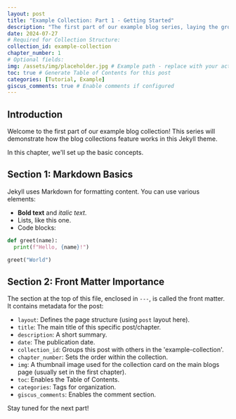 ```yaml
---
layout: post
title: "Example Collection: Part 1 - Getting Started"
description: "The first part of our example blog series, laying the groundwork."
date: 2024-07-27
# Required for Collection Structure:
collection_id: example-collection
chapter_number: 1
# Optional fields:
img: /assets/img/placeholder.jpg # Example path - replace with your actual image path
toc: true # Generate Table of Contents for this post
categories: [Tutorial, Example]
giscus_comments: true # Enable comments if configured
---
```


## Introduction

Welcome to the first part of our example blog collection! This series will demonstrate how the blog collections feature works in this Jekyll theme.

In this chapter, we'll set up the basic concepts.

## Section 1: Markdown Basics

Jekyll uses Markdown for formatting content. You can use various elements:

- **Bold text** and _italic text_.
- Lists, like this one.
- Code blocks:

```python
def greet(name):
  print(f"Hello, {name}!")

greet("World")
```

## Section 2: Front Matter Importance

The section at the top of this file, enclosed in `---`, is called the front matter. It contains metadata for the post:

- `layout`: Defines the page structure (using `post` layout here).
- `title`: The main title of this specific post/chapter.
- `description`: A short summary.
- `date`: The publication date.
- `collection_id`: Groups this post with others in the 'example-collection'.
- `chapter_number`: Sets the order within the collection.
- `img`: A thumbnail image used for the collection card on the main blogs page (usually set in the first chapter).
- `toc`: Enables the Table of Contents.
- `categories`: Tags for organization.
- `giscus_comments`: Enables the comment section.

Stay tuned for the next part!
